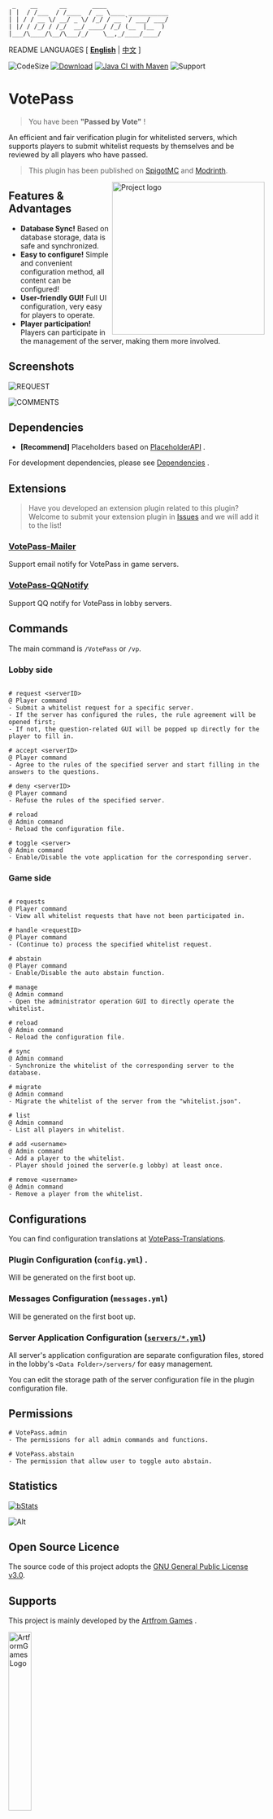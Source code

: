 ```text
 _    __      __       ____                 
| |  / /___  / /____  / __ \____ ___________
| | / / __ \/ __/ _ \/ /_/ / __ `/ ___/ ___/
| |/ / /_/ / /_/  __/ ____/ /_/ (__  |__  ) 
|___/\____/\__/\___/_/    \__,_/____/____/      
```

README LANGUAGES [ [**English**](README.md) | [中文](README_CN.md)  ]

![CodeSize](https://img.shields.io/github/languages/code-size/ArtformGames/VotePass)
[![Download](https://img.shields.io/github/downloads/ArtformGames/VotePass/total)](https://github.com/ArtformGames/VotePass/releases)
[![Java CI with Maven](https://github.com/ArtformGames/VotePass/actions/workflows/maven.yml/badge.svg?branch=master)](https://github.com/ArtformGames/VotePass/actions/workflows/maven.yml)
![Support](https://img.shields.io/badge/Minecraft-Java%201.16--Latest-green)

# **VotePass**

> You have been **"Passed by Vote"** !

An efficient and fair verification plugin for whitelisted servers,
which supports players to submit whitelist requests by themselves
and be reviewed by all players who have passed.

> This plugin has been published on [SpigotMC](https://www.spigotmc.org/resources/votepass.111846/) and [Modrinth](https://modrinth.com/plugin/votepass/).

<img src=".doc/logo_v2.png" width="300px"  height="300px" alt="Project logo" align="right">

## Features & Advantages

- **Database Sync!** Based on database storage, data is safe and synchronized.
- **Easy to configure!** Simple and convenient configuration method, all content can be configured!
- **User-friendly GUI!** Full UI configuration, very easy for players to operate.
- **Player participation!** Players can participate in the management of the server, making them more involved.

## Screenshots

![REQUEST](.doc/images/REQUEST.png)

![COMMENTS](.doc/images/COMMENTS.png)

## Dependencies

- **[Recommend]** Placeholders based on [PlaceholderAPI](https://www.spigotmc.org/resources/6245/) .

For development dependencies, please
see  [Dependencies](https://github.com/ArtformGames/VotePass/network/dependencies) .

## Extensions

> Have you developed an extension plugin related to this plugin?
> Welcome to submit your extension plugin in [Issues](https://github.com/ArtformGames/VotePass/issues)
> and we will add it to the list!

### [**VotePass-Mailer**](https://github.com/ArtformGames/VotePass-Mailer)

Support email notify for VotePass in game servers.

### [**VotePass-QQNotify**](https://github.com/ArtformGames/VotePass-QQNotify)

Support QQ notify for VotePass in lobby servers.

## Commands

The main command is `/VotePass` or `/vp`.

### Lobby side

```text

# request <serverID>
@ Player command
- Submit a whitelist request for a specific server.
- If the server has configured the rules, the rule agreement will be opened first;
- If not, the question-related GUI will be popped up directly for the player to fill in.

# accept <serverID>
@ Player command
- Agree to the rules of the specified server and start filling in the answers to the questions.

# deny <serverID>
@ Player command
- Refuse the rules of the specified server.

# reload
@ Admin command
- Reload the configuration file.

# toggle <server>
@ Admin command
- Enable/Disable the vote application for the corresponding server.

```

### Game side

```text

# requests
@ Player command
- View all whitelist requests that have not been participated in.

# handle <requestID>
@ Player command
- (Continue to) process the specified whitelist request.

# abstain
@ Player command
- Enable/Disable the auto abstain function.

# manage
@ Admin command
- Open the administrator operation GUI to directly operate the whitelist.

# reload
@ Admin command
- Reload the configuration file.

# sync
@ Admin command
- Synchronize the whitelist of the corresponding server to the database.

# migrate
@ Admin command
- Migrate the whitelist of the server from the "whitelist.json".

# list
@ Admin command
- List all players in whitelist.

# add <username>
@ Admin command
- Add a player to the whitelist.
- Player should joined the server(e.g lobby) at least once.

# remove <username>
@ Admin command
- Remove a player from the whitelist.

```

## Configurations

You can find configuration translations
at [VotePass-Translations](https://github.com/ArtformGames/VotePass-Translations).

### Plugin Configuration (`config.yml`) .

Will be generated on the first boot up.

### Messages Configuration (`messages.yml`)

Will be generated on the first boot up.

### Server Application Configuration ([`servers/*.yml`](lobby/plugin/src/main/resources/servers/survival.yml))

All server's application configuration are separate configuration files,
stored in the lobby's `<Data Folder>/servers/` for easy management.

You can edit the storage path of the server configuration file in the plugin configuration file.

## Permissions

```text
# VotePass.admin
- The permissions for all admin commands and functions.

# VotePass.abstain
- The permission that allow user to toggle auto abstain.
```

## Statistics

[![bStats](https://bstats.org/signatures/bukkit/VotePass.svg)](https://bstats.org/plugin/bukkit/VotePass/18946)

![Alt](https://repobeats.axiom.co/api/embed/bb854d190c553c0ef2aaea241099ec886d23e691.svg "Repobeats analytics image")

## Open Source Licence

The source code of this project adopts the [GNU General Public License v3.0](https://opensource.org/licenses/GPL-3.0).

## Supports

This project is mainly developed by the [Artfrom Games](https://github.com/ArtformGames/) .

<img src="https://raw.githubusercontent.com/ArtformGames/.github/master/logo/logo_full.png" width="30%"  height="30%" alt="ArtformGames Logo">

Many thanks to Jetbrains for kindly providing a license for us to work on this and other open-source projects.  

[![](https://resources.jetbrains.com/storage/products/company/brand/logos/jb_beam.svg)](https://www.jetbrains.com/?from=https://github.com/ArtformGames/VotePass)

